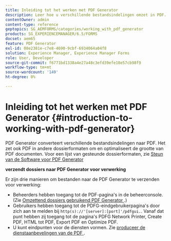 ```yaml
---
title: Inleiding tot het werken met PDF Generator
description: Leer hoe u verschillende bestandsindelingen omzet in PDF. Het zet ook PDF in andere dossierformaten om en optimaliseert de grootte van PDF documenten.
contentOwner: admin
content-type: reference
geptopics: SG_AEMFORMS/categories/working_with_pdf_generator
products: SG_EXPERIENCEMANAGER/6.5/FORMS
docset: aem65
feature: PDF Generator
exl-id: 08e2381e-c7e8-4690-9cbf-6934064a04f8
solution: Experience Manager, Experience Manager Forms
role: User, Developer
source-git-commit: f6771bd1338a4e27a48c3efd39efe18e57cb98f9
workflow-type: tm+mt
source-wordcount: '149'
ht-degree: 0%

---
```


# Inleiding tot het werken met PDF Generator {#introduction-to-working-with-pdf-generator}

PDF Generator converteert verschillende bestandsindelingen naar PDF. Het zet ook PDF in andere dossierformaten om en optimaliseert de grootte van PDF documenten. Voor een lijst van gesteunde dossierformaten, zie [ Steun van de Software voor PDF Generator ](/help/forms/using/aem-forms-jee-supported-platforms.md)

**verzendt dossiers naar PDF Generator voor verwerking**

Er zijn drie manieren om bestanden naar de PDF Generator te verzenden voor verwerking:

* Beheerders hebben toegang tot de PDF-pagina&#39;s in de beheerconsole. (Zie [ Omzettend dossiers gebruikend PDF Generator ](/help/forms/using/admin-help/converting-files-using-pdf-generator.md).)
* Gebruikers hebben toegang tot de PDFG-eindgebruikerpagina&#39;s door zich aan te melden bij `http(s)://'[server]:[port]'/pdfgui.`. Vanaf dat punt hebben zij toegang tot de pagina&#39;s PDFG Network Printer, Create PDF, HTML tot PDF, Export PDF en Optimize PDF.
* U kunt eindpunten voor de diensten vormen. Zie <!--Fix broken link to Managing Endpoints --> [ produceer de dienstaanbevelingen van de PDF ](configuring-watched-folder-endpoints.md#generate-pdf-service-recommendations).
